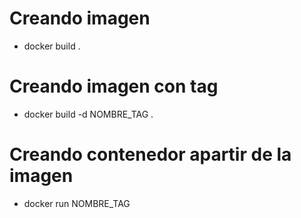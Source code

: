 # Creando imagen
- docker build .
# Creando imagen con tag
- docker build -d NOMBRE_TAG .
# Creando contenedor apartir de la imagen
- docker run NOMBRE_TAG